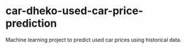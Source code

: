 # car-dheko-used-car-price-prediction
Machine learning project to predict used car prices using historical data.
